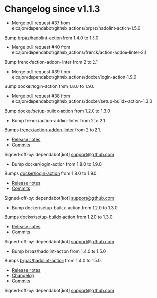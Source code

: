 # Changelog since v1.1.3
- Merge pull request #37 from elcajon/dependabot/github_actions/brpaz/hadolint-action-1.5.0

Bump brpaz/hadolint-action from 1.4.0 to 1.5.0 
- Merge pull request #40 from elcajon/dependabot/github_actions/frenck/action-addon-linter-2.1

Bump frenck/action-addon-linter from 2 to 2.1 
- Merge pull request #39 from elcajon/dependabot/github_actions/docker/login-action-1.9.0

Bump docker/login-action from 1.8.0 to 1.9.0 
- Merge pull request #38 from elcajon/dependabot/github_actions/docker/setup-buildx-action-1.3.0

Bump docker/setup-buildx-action from 1.2.0 to 1.3.0 
- Bump frenck/action-addon-linter from 2 to 2.1

Bumps [frenck/action-addon-linter](https://github.com/frenck/action-addon-linter) from 2 to 2.1.
- [Release notes](https://github.com/frenck/action-addon-linter/releases)
- [Commits](https://github.com/frenck/action-addon-linter/compare/v2...v2.1)

Signed-off-by: dependabot[bot] <support@github.com> 
- Bump docker/login-action from 1.8.0 to 1.9.0

Bumps [docker/login-action](https://github.com/docker/login-action) from 1.8.0 to 1.9.0.
- [Release notes](https://github.com/docker/login-action/releases)
- [Commits](https://github.com/docker/login-action/compare/v1.8.0...v1.9.0)

Signed-off-by: dependabot[bot] <support@github.com> 
- Bump docker/setup-buildx-action from 1.2.0 to 1.3.0

Bumps [docker/setup-buildx-action](https://github.com/docker/setup-buildx-action) from 1.2.0 to 1.3.0.
- [Release notes](https://github.com/docker/setup-buildx-action/releases)
- [Commits](https://github.com/docker/setup-buildx-action/compare/v1.2.0...v1.3.0)

Signed-off-by: dependabot[bot] <support@github.com> 
- Bump brpaz/hadolint-action from 1.4.0 to 1.5.0

Bumps [brpaz/hadolint-action](https://github.com/brpaz/hadolint-action) from 1.4.0 to 1.5.0.
- [Release notes](https://github.com/brpaz/hadolint-action/releases)
- [Changelog](https://github.com/hadolint/hadolint-action/blob/master/.releaserc)
- [Commits](https://github.com/brpaz/hadolint-action/compare/v1.4.0...v1.5.0)

Signed-off-by: dependabot[bot] <support@github.com> 
